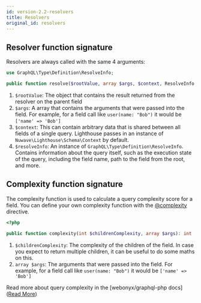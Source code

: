```yaml
---
id: version-2.2-resolvers
title: Resolvers
original_id: resolvers
---
```


## Resolver function signature

Resolvers are always called with the same 4 arguments:

```php
use GraphQL\Type\Definition\ResolveInfo;

public function resolve($rootValue, array $args, $context, ResolveInfo $resolveInfo);
```

1. `$rootValue`: The object that contains the result returned from the resolver on the parent field
2. `$args`: A array that contains the arguments that were passed into the field.
For example, for a field call like `user(name: "Bob")` it would be `['name' => 'Bob']`
3. `$context`: This can contain arbitrary data that is shared between all fields of a single query. Lighthouse
passes in an instance of `Nuwave\Lighthouse\Schema\Context` by default.
4. `$resolveInfo`: An instance of `GraphQL\Type\Definition\ResolveInfo`. Contains information about
the query itself, such as the execution state of the query, including the field name, path to the field from the root, and more.

## Complexity function signature

The complexity function is used to calculate a query complexity score for a field.
You can define your own complexity function with the [@complexity](directives#complexity) directive.

```php
<?php

public function complexity(int $childrenComplexity, array $args): int
```

1. `$childrenComplexity`: The complexity of the children of the field. In case you expect to return
multiple children, it can be useful to do some maths on this.
2. `array $args`: The arguments that were passed into the field.
For example, for a field call like `user(name: "Bob")` it would be `['name' => 'Bob']`

Read more about query complexity in the [webonyx/graphql-php docs]([Read More](http://webonyx.github.io/graphql-php/security/#query-complexity-analysis))
